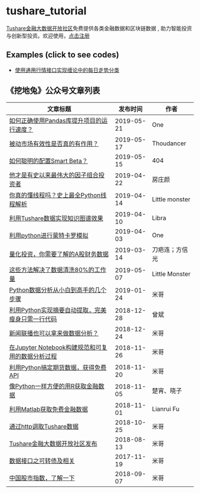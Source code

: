 # tushare_tutorial

[Tushare金融大数据开放社区](https://tushare.pro/)免费提供各类金融数据和区块链数据 , 助力智能投资与创新型投资。欢迎使用，[点击注册](https://tushare.pro/register?reg=7)

## Examples (click to see codes)

* [使用通用行情接口实现缠论中的每日走势分类](./codes/daily_classfier.py)

    

## 《挖地兔》公众号文章列表

| 文章标题                                                     | 发布时间   | 作者           |
| ------------------------------------------------------------ | ---------- | -------------- |
| [如何正确使用Pandas库提升项目的运行速度？](<https://mp.weixin.qq.com/s?__biz=MzAwOTgzMDk5Ng==&mid=2650834821&idx=1&sn=61c2e85ebbe47f901661a8fa1a6d823f&chksm=80adb0beb7da39a8f89356e27cfd0eab776583228b1c212ab1ced4e7636aa1e546d4a4fe10f0&scene=0&xtrack=1&key=6d5a213b9d007c257f882f403c8d8c70dc3c2cbd6c8a18a09b4e2f9868eb0644ef1f95a55e45ebe3455209d69ba06f16c3f3ccaba327a9ac5d8b58753d05e5c9813a9407950a5c1ad551433e2df269f5&ascene=1&uin=MTIyMjgyMzk2MQ%3D%3D&devicetype=Windows+10&version=62060739&lang=zh_CN&pass_ticket=%2FFxqMlWGea%2Bvzc%2BCScY%2Br7kB5l1Zz5lfEX9X%2BhgQ5rWHFJWrKlD%2BbfoODcvIgkV5>) | 2019-05-21 | One            |
| [被动市场有效性是否真的有作用？](<https://mp.weixin.qq.com/s?__biz=MzAwOTgzMDk5Ng==&mid=2650834813&idx=1&sn=d2b4f6a4ce869cb62b4df65edb7a55b5&chksm=80adb046b7da395034160074269d0cbf0cee45e4875fdaf3f80d01785267d2af46cc02f55140&scene=0&xtrack=1&key=629bdfdf42ea27ef424bb1077606fcdcc6c147b144a6887138632f8a5aa329df992a3cf74cbbcfd080631dc892df487851d9d5b3ffe053db300637eb2c61b00317b43b91f4ced1aaa634c95128acff55&ascene=1&uin=MTIyMjgyMzk2MQ%3D%3D&devicetype=Windows+10&version=62060739&lang=zh_CN&pass_ticket=%2FFxqMlWGea%2Bvzc%2BCScY%2Br7kB5l1Zz5lfEX9X%2BhgQ5rWHFJWrKlD%2BbfoODcvIgkV5>) | 2019-05-17 | Thoudancer     |
| [如何聪明的配置Smart Beta？](<https://mp.weixin.qq.com/s?__biz=MzAwOTgzMDk5Ng==&mid=2650834808&idx=1&sn=df916b4335b2a614ff0f3f73eef50985&chksm=80adb043b7da39558e057730f0bd8a0d0c1bebd360168bcece41c467baa92b52190c9d4bb0c6&scene=0&xtrack=1&key=ba0657b99a63e50583fd363f45d55cd2204f5a83c85077c5259c3bb0dff1c67dab68c058cda68af1f0d704cd6c2bcda2ab49510ece0ef472105906a18838e12301defd2e992c491be09ec969e14ef61b&ascene=1&uin=MTIyMjgyMzk2MQ%3D%3D&devicetype=Windows+10&version=62060739&lang=zh_CN&pass_ticket=%2FFxqMlWGea%2Bvzc%2BCScY%2Br7kB5l1Zz5lfEX9X%2BhgQ5rWHFJWrKlD%2BbfoODcvIgkV5>) | 2019-05-15 | 404            |
| [他才是有史以来最伟大的因子组合投资者](<https://mp.weixin.qq.com/s?__biz=MzAwOTgzMDk5Ng==&mid=2650834764&idx=1&sn=eaa07622fe108232194a5a007e53018d&chksm=80adb077b7da396108d4edaae669614f84bf0bbefa9e63750d6ff485dde11860c35161f0e144&scene=27#wechat_redirect>) | 2019-04-22 | 房庄颜         |
| [你真的懂线程吗？史上最全Python线程解析](<https://mp.weixin.qq.com/s?__biz=MzAwOTgzMDk5Ng==&mid=2650834758&idx=1&sn=68b632c9192a463a1440b74fc274ea10&chksm=80adb07db7da396b90a4862c606b0d787790fa975282a79528b8b75b86cb3ad30b33ce73396c&scene=27#wechat_redirect>) | 2019-04-14 | Little monster |
| [利用Tushare数据实现知识图谱效果](<https://mp.weixin.qq.com/s?__biz=MzAwOTgzMDk5Ng==&mid=2650834749&idx=1&sn=d36014af9e3628713e2af1c75b5e0a8d&chksm=80adb006b7da39108704bf308b36ccf894a7910189eb8d7bb12c65478dc8861e1ea6cf18b04d&scene=27#wechat_redirect>) | 2019-04-10 | Libra          |
| [利用python进行蒙特卡罗模拟](<https://mp.weixin.qq.com/s?__biz=MzAwOTgzMDk5Ng==&mid=2650834732&idx=1&sn=0677a118f57dc507a7839c4acf33bf09&chksm=80adb017b7da3901064959dd4f7631b94cc0a860ae13c4b22175ec7007685498745e925120b4&scene=27#wechat_redirect>) | 2019-04-03 | One            |
| [量化投资，你需要了解的A股财务数据](<https://mp.weixin.qq.com/s?__biz=MzAwOTgzMDk5Ng==&mid=2650834684&idx=1&sn=f151f99630c64bba23e375d6c19ccf7a&chksm=80adb1c7b7da38d1d4d5ac9b34bab4798aa7d0e227ba31340d13c0be3b1ea639366e269229e8&scene=27#wechat_redirect>) | 2019-03-14 | 刀疤连；方信光 |
| [这些方法解决了数据清洗80%的工作量](<https://mp.weixin.qq.com/s?__biz=MzAwOTgzMDk5Ng==&mid=2650834803&idx=1&sn=6fc04a1c9ca2cd0cbbd1c2a9112cb237&chksm=80adb048b7da395efb3a61047c5a8a56008fc2f0d887aa6a4e5f69a2814f4a10aa438ed6f0dc&scene=0&xtrack=1&key=21f14813742a42c9bc8dc373796c322599f03727d1c32d0136b652d438aaa3c16359ed736812ea5b5243116cfd2063c5fce0ce5c4f42f75d2f12485e133b01bacb25bb917148ac18022b819ffdfde67b&ascene=1&uin=MTIyMjgyMzk2MQ%3D%3D&devicetype=Windows+10&version=62060739&lang=zh_CN&pass_ticket=%2FFxqMlWGea%2Bvzc%2BCScY%2Br7kB5l1Zz5lfEX9X%2BhgQ5rWHFJWrKlD%2BbfoODcvIgkV5>) | 2019-05-07 | Little Monster |
| [Python数据分析从小白到高手的几个步骤](<https://mp.weixin.qq.com/s?__biz=MzAwOTgzMDk5Ng==&mid=2650834671&idx=1&sn=551be49ab320ab64f74261a146da576a&chksm=80adb1d4b7da38c2d007da1c8d9a69243fa3a20e2705e1b4bc0c23bf975103a2363785d7e8f7&scene=27#wechat_redirect>) | 2019-01-24 | 米哥           |
| [利用Python实现摘要自动提取，完美瘦身只需一行代码](<https://mp.weixin.qq.com/s?__biz=MzAwOTgzMDk5Ng==&mid=2650834637&idx=1&sn=3f1e4b4c669d8e741068ad03991fb8c5&chksm=80adb1f6b7da38e0e8316a58ff58608ed1ecf6939f9677e206ccb1251ce3e784bf0214ac9f3a&scene=27#wechat_redirect>) | 2018-12-28 | 曾斌           |
| [新闻联播也可以拿来做数据分析？](<https://mp.weixin.qq.com/s?__biz=MzAwOTgzMDk5Ng==&mid=2650834617&idx=1&sn=9ad9b0648d04dbe069a2f32e8f889d14&chksm=80adb182b7da38947c7be41a802ba9bd05742ebe19d024d0942f0e9b895dfccef77b2b19d942&scene=27#wechat_redirect>) | 2018-12-24 | 米哥           |
| [在Jupyter Notebook构建规范和可复用的数据分析过程](<https://mp.weixin.qq.com/s?__biz=MzAwOTgzMDk5Ng==&mid=2650834593&idx=1&sn=589d065a0b6f5060cd8fc581a8b13647&chksm=80adb19ab7da388cbe8010bad21cac94b9636bb51eb9da989a847b74a15de9e4b5fd5652c6d4&scene=27#wechat_redirect>) | 2018-11-26 | 米哥           |
| [利用Python搞定期货数据，获得免费API](<https://mp.weixin.qq.com/s?__biz=MzAwOTgzMDk5Ng==&mid=2650834577&idx=1&sn=469ff0f99c8b7b479ec3a7ad3961ba7d&chksm=80adb1aab7da38bcc065db5e2a82b313a5dc29615711a2e260ef49b49973505bd3b6ba40440a&scene=27#wechat_redirect>) | 2018-11-20 | 米哥           |
| [像Python一样方便的用R获取金融数据](<https://mp.weixin.qq.com/s?__biz=MzAwOTgzMDk5Ng==&mid=2650834558&idx=1&sn=4e72aef50c8a26ac6d1bc6542e53973e&chksm=80adb145b7da3853397cd8109b5f29f60d7cbd0132b93117791dcc6c470fa1592cedcd618384&scene=27#wechat_redirect>) | 2018-11-05 | 楚宵、晓子     |
| [利用Matlab获取免费金融数据](<https://mp.weixin.qq.com/s?__biz=MzAwOTgzMDk5Ng==&mid=2650834552&idx=1&sn=3e22c2824804fa6820c77c65fd6b32c3&chksm=80adb143b7da3855cfa389b53099171f7e03e5b8ad84d4fe3ee3507cee4e14013195e5aa921d&scene=27#wechat_redirect>) | 2018-11-01 | Lianrui Fu     |
| [通过http调取Tushare数据](<https://mp.weixin.qq.com/s?__biz=MzAwOTgzMDk5Ng==&mid=2650834546&idx=1&sn=b391228c30a727a21af88614f3e1ba2c&chksm=80adb149b7da385fa57d2918b2390f1d2267aa2482b48bfb28c76551f50a6e91490fb648461b&scene=27#wechat_redirect>) | 2018-10-25 | 米哥           |
| [Tushare金融大数据开放社区发布](<https://mp.weixin.qq.com/s?__biz=MzAwOTgzMDk5Ng==&mid=2650834487&idx=1&sn=f4e0eaac3472ac1b508aac6447cdc7b0&chksm=80adb10cb7da381afe3954a1fd32afa9c11c5c3b95b47aeb67139bbec53fc7eb8529b6c975ca&scene=27#wechat_redirect>) | 2018-08-13 | 米哥           |
| [数据接口之可转债及相关](<https://mp.weixin.qq.com/s?__biz=MzAwOTgzMDk5Ng==&mid=2650834334&idx=1&sn=9401ea68932c0845849099879ec0e8fa&chksm=80adb2a5b7da3bb397cad75247824aa2811c4b394b6719274084dda3277e4176698588f5fc24&scene=27#wechat_redirect>) | 2017-11-19 | 米哥           |
| [中国股市指数，了解一下](<https://mp.weixin.qq.com/s?__biz=MzAwOTgzMDk5Ng==&mid=2650834534&idx=1&sn=32b7df331ee6bab36f42a7232df9c1bd&chksm=80adb15db7da384b78979237bd1ffe4371ec3569b26070c51a346283c92b044b34161ea9e5bf&scene=27#wechat_redirect>) | 2018-09-07 | 米哥           |
